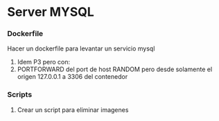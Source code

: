 # Server MYSQL
### Dockerfile  
Hacer un dockerfile para levantar un servicio mysql
1) Idem P3 pero con:
2) PORTFORWARD del port de host RANDOM pero desde solamente el origen 127.0.0.1 a 3306 del contenedor 

### Scripts  
1) Crear un script para eliminar imagenes

